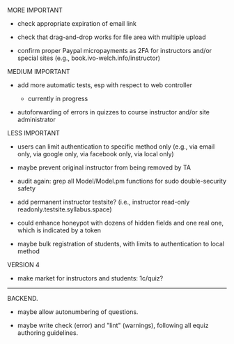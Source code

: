 
MORE IMPORTANT

- check appropriate expiration of email link

- check that drag-and-drop works for file area with multiple upload

* confirm proper Paypal micropayments as 2FA for instructors and/or special sites (e.g., book.ivo-welch.info/instructor)


MEDIUM IMPORTANT

* add more automatic tests, esp with respect to web controller

  - currently in progress

* autoforwarding of errors in quizzes to course instructor and/or site administrator


LESS IMPORTANT

* users can limit authentication to specific method only (e.g., via email only, via google only, via facebook only, via local only)

* maybe prevent original instructor from being removed by TA

* audit again: grep all Model/Model.pm functions for sudo double-security safety

* add permanent instructor testsite? (i.e., instructor read-only  readonly.testsite.syllabus.space)

* could enhance honeypot with dozens of hidden fields and one real one, which is indicated by a token

* maybe bulk registration of students, with limits to authentication to local method



VERSION 4

* make market for instructors and students: 1c/quiz?



----------------------------------------------------------------

BACKEND.

* maybe allow autonumbering of questions.

* maybe write check (error) and "lint" (warnings), following all equiz authoring guidelines.

